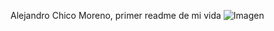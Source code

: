 Alejandro Chico Moreno, primer readme de mi vida 
![Imagen](C:\Users\alech\Desktop\UPM04E\CursoGit\IGBTEQ.png)